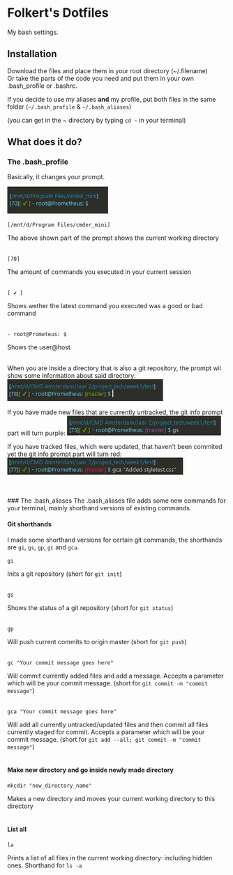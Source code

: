 # Folkert's Dotfiles
My bash settings.

## Installation
Download the files and place them in your root directory (~/.filename)  
Or take the parts of the code you need and put them in your own .bash_profile or .bashrc.

If you decide to use my aliases **and** my profile, put both files in the same folder (`~/.bash_profile` & `~/.bash_aliases`)

(you can get in the ~ directory by typing `cd ~` in your terminal)

## What does it do?
### The .bash_profile
Basically, it changes your prompt.

![New Prompt](docs/images/prompt.png)

```
[/mnt/d/Program Files/cmder_mini]
```
The above shown part of the prompt shows the current working directory
</br>
</br>

```
[70]
```
The amount of commands you executed in your current session
</br>
</br>

```
[ ✔ ]
```
Shows wether the latest command you executed was a good or bad command
</br>
</br>

```
- root@Prometeus: $
```
Shows the user@host
</br>
</br>

When you are inside a directory that is also a git repository, the prompt wil show some information about said directory:
![Git info in prompt](docs/images/gitprompt_clean.png)

If you have made new files that are currently untracked, the git info prompt part will turn purple:
![Git info in prompt - untracked files](docs/images/gitprompt_new.png)

If you have tracked files, which were updated, that haven't been commited yet the git info prompt part will turn red:
![Git info in prompt - Some files are not committed](docs/images/gitprompt_dirty.png)

</br>
</br>
### The .bash_aliases
The .bash_aliases file adds some new commands for your terminal, mainly shorthand versions of existing commands.

#### Git shorthands
I made some shorthand versions for certain git commands, the shorthands are `gi`, `gs`, `gp`, `gc` and `gca`.

```
gi
```
Inits a git repository (short for `git init`)
</br>
</br>

```
gs
```
Shows the status of a git repository (short for `git status`)
</br>
</br>

```
gp
```
Will push current commits to origin master (short for `git push`)
</br>
</br>

```
gc "Your commit message goes here"
```
Will commit currently added files and add a message. Accepts a parameter which will be your commit message. (short for `git commit -m "commit message"`)
</br>
</br>

```
gca "Your commit message goes here"
```
Will add all currently untracked/updated files and then commit all files currently staged for commit. Accepts a parameter which will be your commit message. (short for `git add --all; git commit -m "commit message"`)
</br>
</br>


#### Make new directory and go inside newly made directory
```
mkcdir "new_directory_name"
```
Makes a new directory and moves your current working directory to this directory
</br>
</br>


#### List all
```
la
```
Prints a list of all files in the current working directory: including hidden ones. Shorthand for `ls -a`
